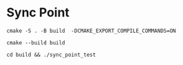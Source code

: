 # Sync Point

```
cmake -S . -B build  -DCMAKE_EXPORT_COMPILE_COMMANDS=ON

cmake --build build

cd build && ./sync_point_test

```
